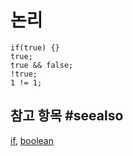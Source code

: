 # 논리

```cards
if(true) {}
true;
true && false;
!true;
1 != 1;
```

## 참고 항목 #seealso

[if](/blocks/logic/if), [boolean](/blocks/logic/boolean)